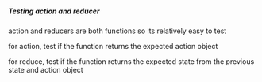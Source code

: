 ##### Testing action and reducer

action and reducers are both functions so its relatively easy to test

for action, test if the function returns the expected action object

for reduce, test if the function returns the expected state from the previous state and action object


